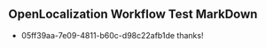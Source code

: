 ## OpenLocalization Workflow Test MarkDown
* 05ff39aa-7e09-4811-b60c-d98c22afb1de thanks!

<!--HONumber=Jul16_HO3-->


